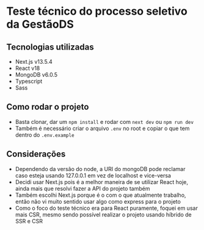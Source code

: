 # Teste técnico do processo seletivo da GestãoDS
## Tecnologias utilizadas
- Next.js v13.5.4
- React v18
- MongoDB v6.0.5
- Typescript
- Sass

## Como rodar o projeto
- Basta clonar, dar um `npm install` e rodar com `next dev` ou `npm run dev`
- Também é necessário criar o arquivo `.env` no root e copiar o que tem dentro do `.env.example`

## Considerações
- Dependendo da versão do node, a URI do mongoDB pode reclamar caso esteja usando 127.0.0.1 em vez de localhost e vice-versa
- Decidi usar Next.js pois é a melhor maneira de se utilizar React hoje, ainda mais que resolvi fazer a API do projeto também
- Também escolhi Next.js porque é o com o que atualmente trabalho, então não vi muito sentido usar algo como express para o projeto
- Como o foco do teste técnico era para React puramente, foquei em usar mais CSR, mesmo sendo possível realizar o projeto usando híbrido de SSR e CSR
